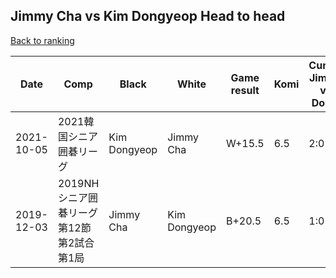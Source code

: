 ## Jimmy Cha vs Kim Dongyeop Head to head

[Back to ranking](../../index.md)




| **Date** | **Comp** | **Black** | **White** | **Game result** | **Komi** | **Cumulative Jimmy Cha vs Kim Dongyeop** | **Jimmy Cha streak** | **Kim Dongyeop streak** | 
| --- | --- | --- | --- | --- | --- | --- | --- | --- |
| 2021-10-05 | 2021韓国シニア囲碁リーグ | Kim Dongyeop | Jimmy Cha | W+15.5 | 6.5 | 2:0 | 2 | 0 | 
| 2019-12-03 | 2019NHシニア囲碁リーグ第12節第2試合第1局 | Jimmy Cha | Kim Dongyeop | B+20.5 | 6.5 | 1:0 | 1 | 0 |




